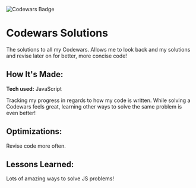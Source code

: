 ![Codewars Badge](https://www.codewars.com/users/nicoledicochea/badges/large?theme=light)

# Codewars Solutions

The solutions to all my Codewars. Allows me to look back and my solutions and revise later on for better, more concise code!

## How It's Made:

**Tech used:** JavaScript

Tracking my progress in regards to how my code is written. While solving a Codewars feels great, learning other ways to solve the same problem is even better!

## Optimizations:

Revise code more often.

## Lessons Learned:

Lots of amazing ways to solve JS problems!
